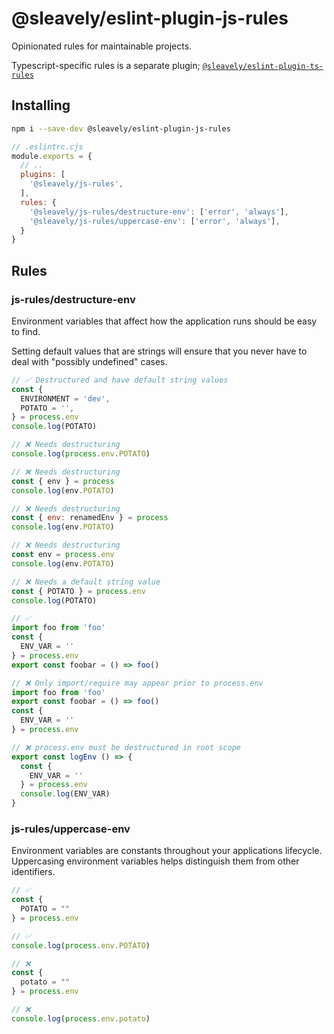 # @sleavely/eslint-plugin-js-rules

Opinionated rules for maintainable projects.

Typescript-specific rules is a separate plugin; [`@sleavely/eslint-plugin-ts-rules`](https://github.com/Sleavely/eslint-plugin-ts-rules)

## Installing

```sh
npm i --save-dev @sleavely/eslint-plugin-js-rules
```

```js
// .eslintrc.cjs
module.exports = {
  // ..
  plugins: [
    '@sleavely/js-rules',
  ],
  rules: {
    '@sleavely/js-rules/destructure-env': ['error', 'always'],
    '@sleavely/js-rules/uppercase-env': ['error', 'always'],
  }
}
```

## Rules

### js-rules/destructure-env

Environment variables that affect how the application runs should be easy to find.

Setting default values that are strings will ensure that you never have to deal with "possibly undefined" cases.

```js
// ✅ Destructured and have default string values
const {
  ENVIRONMENT = 'dev',
  POTATO = '',
} = process.env
console.log(POTATO)

// ❌ Needs destructuring
console.log(process.env.POTATO)

// ❌ Needs destructuring
const { env } = process
console.log(env.POTATO)

// ❌ Needs destructuring
const { env: renamedEnv } = process
console.log(env.POTATO)

// ❌ Needs destructuring
const env = process.env
console.log(env.POTATO)

// ❌ Needs a default string value
const { POTATO } = process.env
console.log(POTATO)
```

```js
// ✅
import foo from 'foo'
const {
  ENV_VAR = ''
} = process.env
export const foobar = () => foo()

// ❌ Only import/require may appear prior to process.env
import foo from 'foo'
export const foobar = () => foo()
const {
  ENV_VAR = ''
} = process.env

// ❌ process.env must be destructured in root scope
export const logEnv () => {
  const {
    ENV_VAR = ''
  } = process.env
  console.log(ENV_VAR)
}
```

### js-rules/uppercase-env

Environment variables are constants throughout your applications lifecycle. Uppercasing environment variables helps distinguish them from other identifiers.

```js
// ✅
const {
  POTATO = ""
} = process.env

// ✅
console.log(process.env.POTATO)

// ❌
const {
  potato = ""
} = process.env

// ❌
console.log(process.env.potato)
```
